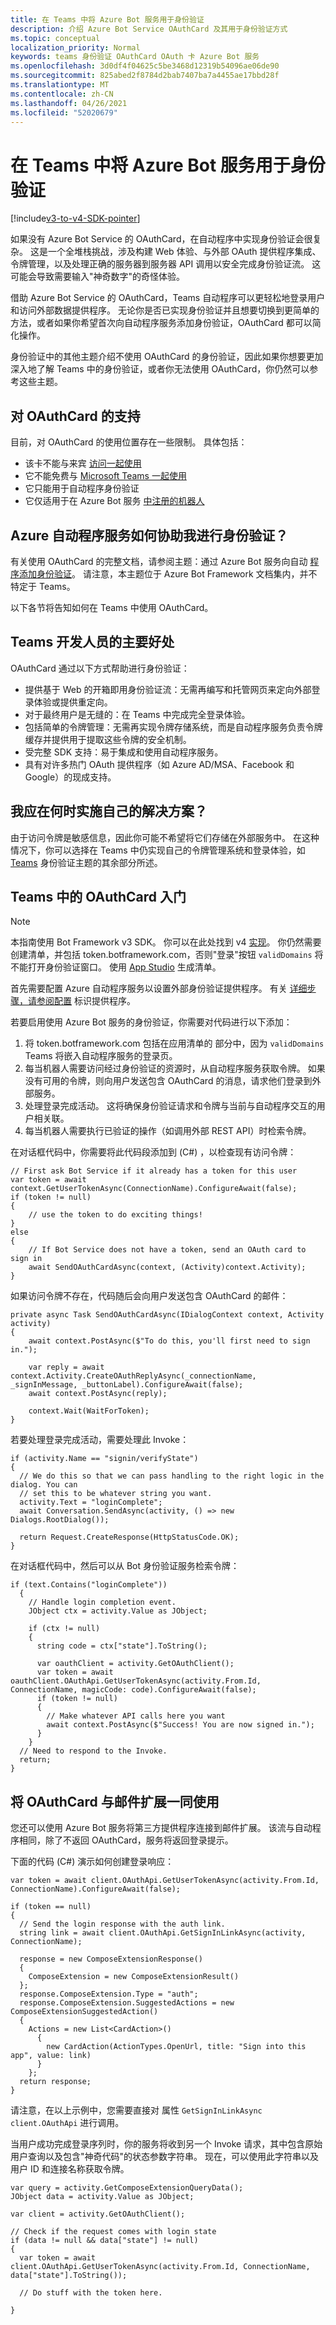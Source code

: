 ```yaml
---
title: 在 Teams 中将 Azure Bot 服务用于身份验证
description: 介绍 Azure Bot Service OAuthCard 及其用于身份验证方式
ms.topic: conceptual
localization_priority: Normal
keywords: teams 身份验证 OAuthCard OAuth 卡 Azure Bot 服务
ms.openlocfilehash: 3d0df4f04625c5be3468d12319b54096ae06de90
ms.sourcegitcommit: 825abed2f8784d2bab7407ba7a4455ae17bbd28f
ms.translationtype: MT
ms.contentlocale: zh-CN
ms.lasthandoff: 04/26/2021
ms.locfileid: "52020679"
---
```

# <a name="using-azure-bot-service-for-authentication-in-teams"></a>在 Teams 中将 Azure Bot 服务用于身份验证

[!include[v3-to-v4-SDK-pointer](~/includes/v3-to-v4-pointer-bots.md)]

如果没有 Azure Bot Service 的 OAuthCard，在自动程序中实现身份验证会很复杂。 这是一个全堆栈挑战，涉及构建 Web 体验、与外部 OAuth 提供程序集成、令牌管理，以及处理正确的服务器到服务器 API 调用以安全完成身份验证流。 这可能会导致需要输入"神奇数字"的奇怪体验。

借助 Azure Bot Service 的 OAuthCard，Teams 自动程序可以更轻松地登录用户和访问外部数据提供程序。 无论你是否已实现身份验证并且想要切换到更简单的方法，或者如果你希望首次向自动程序服务添加身份验证，OAuthCard 都可以简化操作。

身份验证中的其他[](~/resources/bot-v3/bot-authentication/auth-flow-bot.md)主题介绍不使用 OAuthCard 的身份验证，因此如果你想要更加深入地了解 Teams 中的身份验证，或者你无法使用 OAuthCard，你仍然可以参考这些主题。

## <a name="support-for-the-oauthcard"></a>对 OAuthCard 的支持

目前，对 OAuthCard 的使用位置存在一些限制。 具体包括：

* 该卡不能与来宾 [访问一起使用](/MicrosoftTeams/guest-access)
* 它不能免费与 [Microsoft Teams 一起使用](https://products.office.com/microsoft-teams/free)
* 它只能用于自动程序身份验证
* 它仅适用于在 Azure Bot 服务 [中注册的机器人](https://azure.microsoft.com/services/bot-service/)

## <a name="how-does-the-azure-bot-service-help-me-do-authentication"></a>Azure 自动程序服务如何协助我进行身份验证？

有关使用 OAuthCard 的完整文档，请参阅主题：通过 Azure Bot 服务向自动 [程序添加身份验证](/azure/bot-service/bot-builder-tutorial-authentication?view=azure-bot-service-3.0&preserve-view=true)。 请注意，本主题位于 Azure Bot Framework 文档集内，并不特定于 Teams。

以下各节将告知如何在 Teams 中使用 OAuthCard。

## <a name="main-benefits-for-teams-developers"></a>Teams 开发人员的主要好处

OAuthCard 通过以下方式帮助进行身份验证：

* 提供基于 Web 的开箱即用身份验证流：无需再编写和托管网页来定向外部登录体验或提供重定向。
* 对于最终用户是无缝的：在 Teams 中完成完全登录体验。
* 包括简单的令牌管理：无需再实现令牌存储系统，而是自动程序服务负责令牌缓存并提供用于提取这些令牌的安全机制。
* 受完整 SDK 支持：易于集成和使用自动程序服务。
* 具有对许多热门 OAuth 提供程序（如 Azure AD/MSA、Facebook 和 Google）的现成支持。

## <a name="when-should-i-implement-my-own-solution"></a>我应在何时实施自己的解决方案？

由于访问令牌是敏感信息，因此你可能不希望将它们存储在外部服务中。 在这种情况下，你可以选择在 Teams 中仍实现自己的令牌管理系统和登录体验，如 [Teams](~/resources/bot-v3/bot-authentication/auth-flow-bot.md) 身份验证主题的其余部分所述。

## <a name="getting-started-with-oauthcard-in-teams"></a>Teams 中的 OAuthCard 入门

> [!NOTE]
> 本指南使用 Bot Framework v3 SDK。 你可以在此处找到 v4 [实现](/azure/bot-service/bot-builder-authentication?view=azure-bot-service-4.0&tabs=csharp&preserve-view=true)。 你仍然需要创建清单，并包括 token.botframework.com，否则"登录"按钮 `validDomains` 将不能打开身份验证窗口。 使用 [App Studio](~/concepts/build-and-test/app-studio-overview.md) 生成清单。

首先需要配置 Azure 自动程序服务以设置外部身份验证提供程序。 有关 [详细步骤，请参阅配置](~/concepts/authentication/configure-identity-provider.md) 标识提供程序。

若要启用使用 Azure Bot 服务的身份验证，你需要对代码进行以下添加：

1. 将 token.botframework.com 包括在应用清单的 部分中，因为 `validDomains` Teams 将嵌入自动程序服务的登录页。
2. 每当机器人需要访问经过身份验证的资源时，从自动程序服务获取令牌。 如果没有可用的令牌，则向用户发送包含 OAuthCard 的消息，请求他们登录到外部服务。
3. 处理登录完成活动。 这将确保身份验证请求和令牌与当前与自动程序交互的用户相关联。
4. 每当机器人需要执行已验证的操作（如调用外部 REST API）时检索令牌。

在对话框代码中，你需要将此代码段添加到 (C#) ，以检查现有访问令牌：

```CSharp
// First ask Bot Service if it already has a token for this user
var token = await context.GetUserTokenAsync(ConnectionName).ConfigureAwait(false);
if (token != null)
{
    // use the token to do exciting things!
}
else
{
    // If Bot Service does not have a token, send an OAuth card to sign in 
    await SendOAuthCardAsync(context, (Activity)context.Activity);
}
```

如果访问令牌不存在，代码随后会向用户发送包含 OAuthCard 的邮件：

```CSharp
private async Task SendOAuthCardAsync(IDialogContext context, Activity activity)
{
    await context.PostAsync($"To do this, you'll first need to sign in.");

    var reply = await context.Activity.CreateOAuthReplyAsync(_connectionName, _signInMessage, _buttonLabel).ConfigureAwait(false);
    await context.PostAsync(reply);

    context.Wait(WaitForToken);
}
```

若要处理登录完成活动，需要处理此 Invoke：

```CSharp
if (activity.Name == "signin/verifyState")
{
  // We do this so that we can pass handling to the right logic in the dialog. You can
  // set this to be whatever string you want.
  activity.Text = "loginComplete";
  await Conversation.SendAsync(activity, () => new Dialogs.RootDialog());

  return Request.CreateResponse(HttpStatusCode.OK);
}
```

在对话框代码中，然后可以从 Bot 身份验证服务检索令牌：

```CSharp
if (text.Contains("loginComplete"))
  {
    // Handle login completion event.
    JObject ctx = activity.Value as JObject;

    if (ctx != null)
    {
      string code = ctx["state"].ToString();

      var oauthClient = activity.GetOAuthClient();
      var token = await oauthClient.OAuthApi.GetUserTokenAsync(activity.From.Id, ConnectionName, magicCode: code).ConfigureAwait(false);
      if (token != null)
      {
        // Make whatever API calls here you want
        await context.PostAsync($"Success! You are now signed in.");
      }
    }
  // Need to respond to the Invoke.
  return;
}
```

## <a name="using-oauthcard-with-messaging-extensions"></a>将 OAuthCard 与邮件扩展一同使用

您还可以使用 Azure Bot 服务将第三方提供程序连接到邮件扩展。 该流与自动程序相同，除了不返回 OAuthCard，服务将返回登录提示。

下面的代码 (C#) 演示如何创建登录响应：

```CSharp
var token = await client.OAuthApi.GetUserTokenAsync(activity.From.Id, ConnectionName).ConfigureAwait(false);

if (token == null)
{
  // Send the login response with the auth link.
  string link = await client.OAuthApi.GetSignInLinkAsync(activity, ConnectionName);

  response = new ComposeExtensionResponse()
  {
    ComposeExtension = new ComposeExtensionResult()
  };
  response.ComposeExtension.Type = "auth";
  response.ComposeExtension.SuggestedActions = new ComposeExtensionSuggestedAction()
  {
    Actions = new List<CardAction>()
      {
        new CardAction(ActionTypes.OpenUrl, title: "Sign into this app", value: link)
      }
    };
  return response;
}
```

请注意，在以上示例中，您需要直接对 属性 `GetSignInLinkAsync` `client.OAuthApi` 进行调用。

当用户成功完成登录序列时，你的服务将收到另一个 Invoke 请求，其中包含原始用户查询以及包含"神奇代码"的状态参数字符串。 现在，可以使用此字符串以及用户 ID 和连接名称获取令牌。

```CSharp
var query = activity.GetComposeExtensionQueryData();
JObject data = activity.Value as JObject;

var client = activity.GetOAuthClient();

// Check if the request comes with login state
if (data != null && data["state"] != null)
{
  var token = await client.OAuthApi.GetUserTokenAsync(activity.From.Id, ConnectionName, data["state"].ToString());

  // Do stuff with the token here.

}
```
